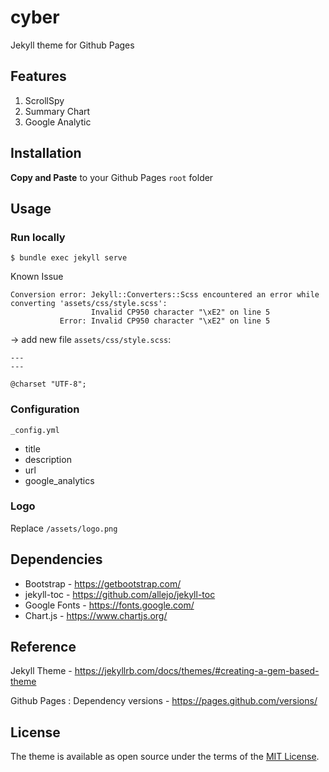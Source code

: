 # cyber

Jekyll theme for Github Pages

## Features

1. ScrollSpy
2. Summary Chart
3. Google Analytic

## Installation

**Copy and Paste** to your Github Pages `root` folder

## Usage

### Run locally

```shell
$ bundle exec jekyll serve
```

Known Issue

```shell
Conversion error: Jekyll::Converters::Scss encountered an error while converting 'assets/css/style.scss':
                  Invalid CP950 character "\xE2" on line 5
           Error: Invalid CP950 character "\xE2" on line 5
```

-> add new file `assets/css/style.scss`:

```text
---
---

@charset "UTF-8";
```

### Configuration

`_config.yml`

- title
- description
- url
- google_analytics

### Logo

Replace `/assets/logo.png`

## Dependencies

- Bootstrap - <https://getbootstrap.com/>
- jekyll-toc - <https://github.com/allejo/jekyll-toc>
- Google Fonts - <https://fonts.google.com/>
- Chart.js - <https://www.chartjs.org/>

## Reference

Jekyll Theme - <https://jekyllrb.com/docs/themes/#creating-a-gem-based-theme>

Github Pages : Dependency versions - <https://pages.github.com/versions/>

## License

The theme is available as open source under the terms of the [MIT License](/LICENSE.txt).
